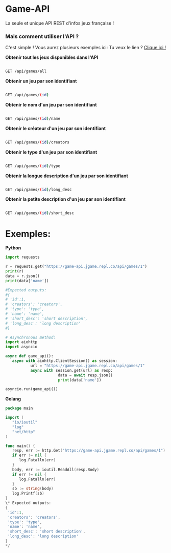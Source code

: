 # Game-API
La seule et unique API REST d'infos jeux française !

### Mais comment utiliser l'API ?

C'est simple ! Vous aurez plusieurs exemples ici:
Tu veux le lien ? [Clique ici !](https://game-api.jgame.repl.co)

**Obtenir tout les jeux disponibles dans l'API**

```bash

GET /api/games/all

```

**Obtenir un jeu par son identifiant**

```bash

GET /api/games/(id)

```

**Obtenir le nom d'un jeu par son identifiant**

```bash

GET /api/games/(id)/name

```

**Obtenir le créateur d'un jeu par son identifiant**

```bash

GET /api/games/(id)/creators

```

**Obtenir le type d'un jeu par son identifiant**

```bash

GET /api/games/(id)/type

```

**Obtenir la longue description d'un jeu par son identifiant**

```bash

GET /api/games/(id)/long_desc

```

**Obtenir la petite description d'un jeu par son identifiant**

```bash

GET /api/games/(id)/short_desc

```

# Exemples:
**Python**
```python
import requests

r = requests.get("https://game-api.jgame.repl.co/api/games/1")
print(r)
data = r.json()
print(data['name'])

#Expected outputs: 
#{
# 'id':1,
# 'creators': 'creators',
# 'type': 'type', 
# 'name': 'name',
# 'short_desc': 'short description',
# 'long_desc': 'long description'
#}

# Asynchronous method:
import aiohttp
import asyncio

async def game_api():
   async with aiohttp.ClientSession() as session:
           url = "https://game-api.jgame.repl.co/api/games/1"
           async with session.get(url) as resp:
                       data = await resp.json()
                       print(data['name'])

asyncio.run(game_api())
```

**Golang**
```go
package main

import (
   "io/ioutil"
   "log"
   "net/http"
)

func main() {
   resp, err := http.Get("https://game-api.jgame.repl.co/api/games/1")
   if err != nil {
      log.Fatalln(err)
   }
   body, err := ioutil.ReadAll(resp.Body) 
   if err != nil {
      log.Fatalln(err)
   }
   sb := string(body)
   log.Printf(sb)
}
\* Expected outputs:
{
 'id':1,
 'creators': 'creators',
 'type': 'type',
 'name': 'name',
 'short_desc': 'short description',
 'long_desc': 'long description'
}
*/
```

